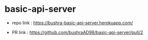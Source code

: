 # basic-api-server

- repo link : https://bushra-basic-api-server.herokuapp.com/

- PR link :   https://github.com/bushraAD98/basic-api-server/pull/2

